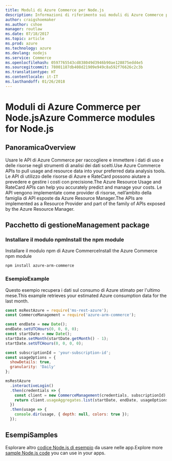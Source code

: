 ```yaml
---
title: Moduli di Azure Commerce per Node.js
description: Informazioni di riferimento sui moduli di Azure Commerce per Node.js
author: craigshoemaker
ms.author: cshoe
manager: routlaw
ms.date: 07/18/2017
ms.topic: article
ms.prod: azure
ms.technology: azure
ms.devlang: nodejs
ms.service: Commerce
ms.openlocfilehash: 0597765543cd838049d3946b90ae128875edd4e5
ms.sourcegitcommit: 78001187db408d21909e949c8a592f76626c2c3b
ms.translationtype: HT
ms.contentlocale: it-IT
ms.lasthandoff: 01/26/2018
---
```

# <a name="azure-commerce-modules-for-nodejs"></a><span data-ttu-id="54275-103">Moduli di Azure Commerce per Node.js</span><span class="sxs-lookup"><span data-stu-id="54275-103">Azure Commerce modules for Node.js</span></span>

## <a name="overview"></a><span data-ttu-id="54275-104">Panoramica</span><span class="sxs-lookup"><span data-stu-id="54275-104">Overview</span></span>

<span data-ttu-id="54275-105">Usare le API di Azure Commerce per raccogliere e immettere i dati di uso e delle risorse negli strumenti di analisi dei dati scelti.</span><span class="sxs-lookup"><span data-stu-id="54275-105">Use Azure Commerce APIs to pull usage and resource data into your preferred data analysis tools.</span></span> <span data-ttu-id="54275-106">Le API di utilizzo delle risorse di Azure e RateCard possono aiutare a prevedere e gestire i costi con precisione.</span><span class="sxs-lookup"><span data-stu-id="54275-106">The Azure Resource Usage and RateCard APIs can help you accurately predict and manage your costs.</span></span> <span data-ttu-id="54275-107">Le API vengono implementate come provider di risorse, nell’ambito della famiglia di API esposte da Azure Resource Manager.</span><span class="sxs-lookup"><span data-stu-id="54275-107">The APIs are implemented as a Resource Provider and part of the family of APIs exposed by the Azure Resource Manager.</span></span>

## <a name="management-package"></a><span data-ttu-id="54275-108">Pacchetto di gestione</span><span class="sxs-lookup"><span data-stu-id="54275-108">Management package</span></span>

### <a name="install-the-npm-module"></a><span data-ttu-id="54275-109">Installare il modulo npm</span><span class="sxs-lookup"><span data-stu-id="54275-109">Install the npm module</span></span>

<span data-ttu-id="54275-110">Installare il modulo npm di Azure Commerce</span><span class="sxs-lookup"><span data-stu-id="54275-110">Install the Azure Commerce npm module</span></span>

```bash
npm install azure-arm-commerce
```

### <a name="example"></a><span data-ttu-id="54275-111">Esempio</span><span class="sxs-lookup"><span data-stu-id="54275-111">Example</span></span>

<span data-ttu-id="54275-112">Questo esempio recupera i dati sul consumo di Azure stimato per l'ultimo mese.</span><span class="sxs-lookup"><span data-stu-id="54275-112">This example retrieves your estimated Azure consumption data for the last month.</span></span>

```javascript
const msRestAzure = require('ms-rest-azure');
const CommerceManagement = require('azure-arm-commerce');

const endDate = new Date();
endDate.setUTCHours(0, 0, 0, 0);
const startDate = new Date();
startDate.setMonth(startDate.getMonth() - 1);
startDate.setUTCHours(0, 0, 0, 0);

const subscriptionId = 'your-subscription-id';
const usageOptions = {
  showDetails: true,
  granularity: 'Daily'
};

msRestAzure
  .interactiveLogin()
  .then(credentials => {
    const client = new CommerceManagement(credentials, subscriptionId);
    return client.usageAggregates.list(startDate, endDate, usageOptions);
  })
  .then(usage => {
    console.dir(usage, { depth: null, colors: true });
  });
```

## <a name="samples"></a><span data-ttu-id="54275-113">Esempi</span><span class="sxs-lookup"><span data-stu-id="54275-113">Samples</span></span>

<span data-ttu-id="54275-114">Esplorare altro [codice Node.js di esempio](https://azure.microsoft.com/resources/samples/?platform=nodejs) da usare nelle app.</span><span class="sxs-lookup"><span data-stu-id="54275-114">Explore more [sample Node.js code](https://azure.microsoft.com/resources/samples/?platform=nodejs) you can use in your apps.</span></span>
